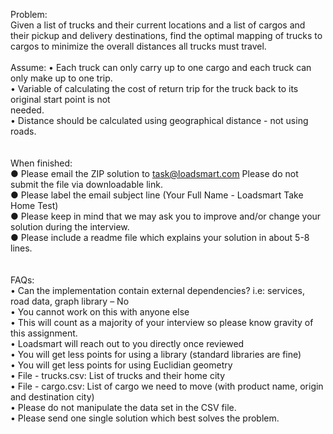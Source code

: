 Problem:<br>
Given a list of trucks and their current locations and a list of cargos and their pickup and delivery
destinations, find the optimal mapping of trucks to cargos to minimize the overall distances all trucks
must travel.
<br><br>
Assume:
• Each truck can only carry up to one cargo and each truck can only make up to one trip.<br>
• Variable of calculating the cost of return trip for the truck back to its original start point is not<br>
needed.<br>
• Distance should be calculated using geographical distance - not using roads.<br>
<br><br>
When finished:<br>
● Please email the ZIP solution to task@loadsmart.com Please do not submit the file via
downloadable link.<br>
● Please label the email subject line (Your Full Name - Loadsmart Take Home Test)<br>
● Please keep in mind that we may ask you to improve and/or change your solution during the
interview.<br>
● Please include a readme file which explains your solution in about 5-8 lines.<br>
<br><br>
FAQs:<br>
• Can the implementation contain external dependencies? i.e: services, road data, graph library – No<br>
• You cannot work on this with anyone else<br>
• This will count as a majority of your interview so please know gravity of this assignment.<br>
• Loadsmart will reach out to you directly once reviewed<br>
• You will get less points for using a library (standard libraries are fine)<br>
• You will get less points for using Euclidian geometry<br>
• File - trucks.csv: List of trucks and their home city<br>
• File - cargo.csv: List of cargo we need to move (with product name, origin and destination city)<br>
• Please do not manipulate the data set in the CSV file.<br>
• Please send one single solution which best solves the problem.<br>
